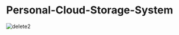 # Personal-Cloud-Storage-System

![delete2](https://github.com/user-attachments/assets/f934031b-57cf-4ff4-93c5-a6745fbc0aeb)



